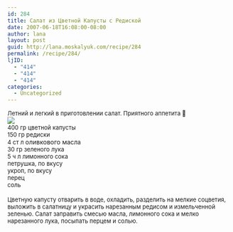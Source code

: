 ```yaml
---
id: 284
title: Салат из Цветной Капусты с Редиской
date: 2007-06-18T16:08:00-08:00
author: lana
layout: post
guid: http://lana.moskalyuk.com/recipe/284
permalink: /recipe/284/
ljID:
  - "414"
  - "414"
  - "414"
categories:
  - Uncategorized
---
```

<font size="-1">Летний и легкий в приготовлении салат. Приятного аппетита 🙂</font>  
[![](http://farm2.static.flickr.com/1225/566600285_fbf8895b80.jpg?v=0)](http://www.flickr.com/photos/67405678@N00/566600285/in/photostream/)  
<font size="-1">400 гр цветной капусты<br />150 гр редиски<br />4 ст л </font>оливкового масл<font size="-1">а<br /> 30 гр зеленого лука<br />5 ч л лимонного сока<br />петрушка, по вкусу<br />укроп, по вкусу<br /> перец <br />соль<br /></font>  
 <font size="-1">Цветную капусту отварить в воде, охладить, разделить на мелкие соцветия, выложить в салатницу и украсить нарезанным редисом и измельченной зеленью. Салат заправить смесью масла, лимонного сока и мелко нарезанного лука, посыпать перцем и солью. <br /><img alt="" src="http://farm2.static.flickr.com/1290/566597433_6d7f36c644.jpg?v=0" /></font>